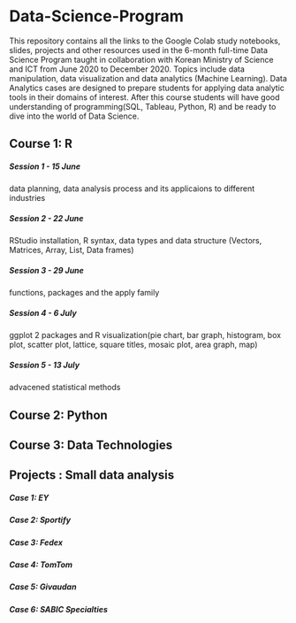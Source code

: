 # Data-Science-Program 

This repository contains all the links to the Google Colab study notebooks, slides, projects and other resources used in the 6-month full-time Data Science 
Program taught in collaboration with Korean Ministry of Science and ICT from June 2020 to December 2020.
Topics include data manipulation, data visualization and data analytics (Machine Learning). Data Analytics cases are designed 
to prepare students for applying data analytic tools in their domains of interest. After this course students will have good understanding 
of programming(SQL, Tableau, Python, R) and be ready to dive into the world of Data Science. 

## Course 1: R 

##### Session 1 - 15 June
data planning, data analysis process and its applicaions to different industries 

##### Session 2 - 22 June
RStudio installation, R syntax, data types and data structure (Vectors, Matrices, Array, List, Data frames) 

##### Session 3 - 29 June
functions, packages and the apply family

##### Session 4 - 6 July
ggplot 2 packages and R visualization(pie chart, bar graph, histogram, box plot, scatter plot, lattice, square titles, mosaic plot, area graph, map)
 
##### Session 5 - 13 July 
advacened statistical methods


## Course 2: Python 

## Course 3: Data Technologies 

## Projects : Small data analysis 

##### Case 1: EY 
##### Case 2: Sportify 
##### Case 3: Fedex 
##### Case 4: TomTom 
##### Case 5: Givaudan 
##### Case 6: SABIC Specialties 
